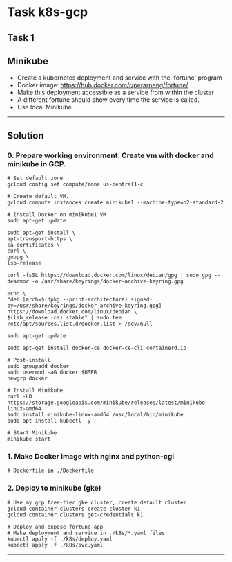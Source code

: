 # Task k8s-gcp

## Task 1 

## Minikube

* Create a kubernetes deployment and service with the 'fortune' program 
* Docker image: https://hub.docker.com/r/perarneng/fortune/ 
* Make this deployment accessible as a service from within the cluster
* A different fortune should show every time the service is called. 
* Use local Minikube

--------------------------------------

## Solution

### 0. Prepare working environment. Create vm with docker and minikube in GCP.

```
# Set default zone
gcloud config set compute/zone us-central1-c

# Create default VM.
gcloud compute instances create minikube1 --machine-type=n2-standard-2

# Install Docker on minikube1 VM
sudo apt-get update

sudo apt-get install \
apt-transport-https \
ca-certificates \
curl \
gnupg \
lsb-release

curl -fsSL https://download.docker.com/linux/debian/gpg | sudo gpg --dearmor -o /usr/share/keyrings/docker-archive-keyring.gpg

echo \
"deb [arch=$(dpkg --print-architecture) signed-by=/usr/share/keyrings/docker-archive-keyring.gpg] https://download.docker.com/linux/debian \
$(lsb_release -cs) stable" | sudo tee /etc/apt/sources.list.d/docker.list > /dev/null

sudo apt-get update

sudo apt-get install docker-ce docker-ce-cli containerd.io

# Post-install
sudo groupadd docker
sudo usermod -aG docker $USER
newgrp docker

# Install Minikube
curl -LO https://storage.googleapis.com/minikube/releases/latest/minikube-linux-amd64
sudo install minikube-linux-amd64 /usr/local/bin/minikube
sudo apt install kubectl -y

# Start Minikube
minikube start
```

### 1. Make Docker image with nginx and python-cgi

```
# Dockerfile in ./Dockerfile
```

### 2. Deploy to minikube (gke)

```
# Use my gcp free-tier gke cluster, create default cluster
gcloud container clusters create cluster k1
gcloud container clusters get-credentials k1

# Deploy and expose fortune-app
# Make deployment and service in ./k8s/*.yaml files
kubectl apply -f ./k8s/deploy.yaml
kubectl apply -f ./k8s/svc.yaml
```

--------------------------------------------------
